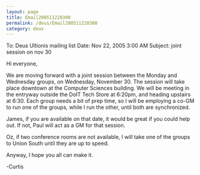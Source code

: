 ```yaml
---
layout: page
title: Email200511220300
permalink: /deus/Email200511220300
category: deus
---
```

To: Deus Ultionis mailing list
Date: Nov 22, 2005 3:00 AM
Subject: joint session on nov 30

Hi everyone,

We are moving forward with a joint session between the Monday and Wednesday groups, on Wednesday, November 30. The session will take place downtown at the Computer Sciences building. We will be meeting in the entryway outside the DoIT Tech Store at 6:20pm, and heading upstairs at 6:30. Each group needs a bit of prep time, so I will be employing a co-GM to run one of the groups, while I run the other, until both are synchronized.

James, if you are available on that date, it would be great if you could help out. If not, Paul will act as a GM for that session.

Oz, if two conference rooms are not available, I will take one of the groups to Union South until they are up to speed.

Anyway, I hope you all can make it.

-Curtis
